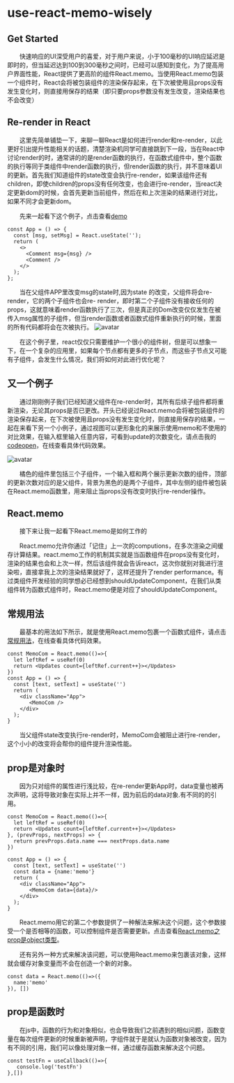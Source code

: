 # use-react-memo-wisely

## Get Started
&emsp;&emsp;快速响应的UI深受用户的喜爱，对于用户来说，小于100毫秒的UI响应延迟是即时的，但当延迟达到100到300毫秒之间时，已经可以感知到变化，为了提高用户界面性能，React提供了更高阶的组件React.memo。当使用React.memo包装一个组件时，React会将被包装组件的渲染保存起来，在下次被使用且props没有发生变化时，则直接用保存的结果（即只要props参数没有发生改变，渲染结果也不会改变）

## Re-render in React
&emsp;&emsp;这里先简单铺垫一下，来聊一聊React是如何进行render和re-render，以此更好引出提升性能相关的话题，清楚渲染机同学可直接跳到下一段，当在React中讨论render的时，通常讲的的是render函数的执行，在函数式组件中，整个函数的执行等同于类组件中render函数的执行，但render函数的执行，并不意味着UI的更新。首先我们知道组件的state改变会执行re-render，如果该组件还有children，即使children的props没有任何改变，也会进行re-render，当react决定更新dom的时候，会首先更新当前组件，然后在和上次渲染的结果进行对比，如果不同才会更新dom。

&emsp;&emsp;先来一起看下这个例子，点击查看[demo](https://codepen.io/wal1e/pen/LYQjBmp)

```
const App = () => {
  const [msg, setMsg] = React.useState('');
  return (
    <>
      <Comment msg={msg} />
      <Comment />
    </>
  );
};​
```

&emsp;&emsp;当在父组件APP里改变msg的state时,因为state 的改变，父组件将会re-render，它的两个子组件也会re- render，即时第二个子组件没有接收任何的props，这就意味着render函数执行了三次，但是真正的Dom改变仅仅发生在被传入msg属性的子组件，但当render函数或者函数式组件重新执行的时候，里面的所有代码都将会在次被执行。
![avatar](https://h5.qzone.qq.com/v2/album/photoShare?hostUin=987261988&appid=4&cellid=V51THoPy1K00071vRFGs1boXQx4NfRqy&lloc=NR8AVjZiQ1FBNU9EY3lOakU1T0RqeVNvdGluT2wzTXchIQcAcGhvdG9neg!!&sharetag=1D08C82DA1438ADC8791E053A2A2555B)

&emsp;&emsp;在这个例子里，react仅仅只需要维护一个很小的组件树，但是可以想象一下，在一个复杂的应用里，如果每个节点都有更多的子节点，而这些子节点又可能有子组件，会发生什么情况，我们将如何对此进行优化呢？
## 又一个例子
&emsp;&emsp;通过刚刚例子我们已经知道父组件在re-render时，其所有后续子组件都将重新渲染，无论其props是否已更改。开头已经说过React.memo会将被包装组件的渲染保存起来，在下次被使用且props没有发生变化时，则直接用保存的结果，一起在来看下另一个小例子，通过视图可以更形象化的来展示使用memo和不使用的对比效果，在输入框里输入任意内容，可看到update的次数变化，请点击我的[codeopen](https://codepen.io/wal1e/pen/BaYROQe)，在线查看具体代码效果。

![avatar](https://h5.qzone.qq.com/v2/album/photoShare?hostUin=987261988&appid=4&cellid=V51THoPy1K00071vRFGs1boXQx4NfRqy&lloc=NR8AVjZiQ1FBNU9EY3lOakU1T0RqelNvdGlwQmg0TXchIQcAcGhvdG9neg!!&sharetag=A056B0607BD0455D4C6D2F63ECE424EA)

&emsp;&emsp;橘色的组件里包括三个子组件，一个输入框和两个展示更新次数的组件，顶部的更新次数对应的是父组件，背景为黑色的是两个子组件，其中左侧的组件被包装在React.memo函数里，用来阻止当props没有改变时执行re-render操作。
## React.memo
&emsp;&emsp;接下来让我一起看下React.memo是如何工作的

&emsp;&emsp;React.memo允许你通过「记住」上一次的computions，在多次渲染之间缓存计算结果。react.memo工作的机制其实就是当函数组件在props没有变化时，渲染的结果也会和上次一样，然后该组件就会告诉react，这次你就别对我进行渲染啦，直接拿我上次的渲染结果就好了，这样还提升了render performance。有过类组件开发经验的同学想必已经想到shouldUpdateComponent，在我们从类组件转为函数式组件时，React.memo便是对应了shouldUpdateComponent。

## 常规用法
&emsp;&emsp;最基本的用法如下所示，就是使用React.memo包裹一个函数式组件，请点击[常规用法](https://codepen.io/wal1e/pen/BaYROQe)，在线查看具体代码效果。
```
const MemoCom = React.memo(()=>{
  let leftRef = useRef(0)
  return <Updates count={leftRef.current++}></Updates>
})
const App = () => {
  const [text, setText] = useState('')
  return (
    <div className="App">
       <MemoCom />
    </div>
  );
}
```
&emsp;&emsp;当父组件state改变执行re-render时，MemoCom会被阻止进行re-render，这个小小的改变将会帮你的组件提升渲染性能。

## prop是对象时
&emsp;&emsp;因为只对组件的属性进行浅比较，在re-render更新App时，data变量也被再次声明，这将导致对象在实际上并不一样，因为前后的data对象.有不同的的引用。
```
const MemoCom = React.memo(()=>{
  let leftRef = useRef(0)
  return <Updates count={leftRef.current++}></Updates>
}, (prevProps, nextProps) => {
  return prevProps.data.name === nextProps.data.name
})

const App = () => {
  const [text, setText] = useState('')
  const data = {name:'memo'}
  return (
    <div className="App">
       <MemoCom data={data}/>
    </div>
  );
}
```
&emsp;&emsp;React.memo用它的第二个参数提供了一种解法来解决这个问题，这个参数接受一个是否相等的函数，可以控制组件是否需要更新。点击查看[React.memo之prop是object类型](https://codepen.io/wal1e/pen/GRQvBMr)。

&emsp;&emsp;还有另外一种方式来解决该问题，可以使用React.memo来包裹该对象，这样就会缓存对象变量而不会在创造一个新的对象。
```
const data = React.memo(()=>({
  name:'memo'
}), [])
```

## prop是函数时
&emsp;&emsp;在js中，函数的行为和对象相似，也会导致我们之前遇到的相似问题，函数变量在每次组件更新的时候重新被声明，字组件就于是就认为函数对象被改变，因为有不同的引用，我们可以像处理对象一样，通过缓存函数来解决这个问题。
```
const testFn = useCallback(()=>{
   console.log('testFn')
},[])
```


